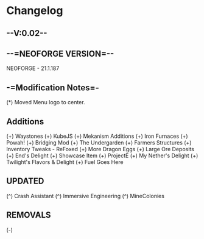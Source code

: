 # Changelog

## **--V:0.02--**

## **--=NEOFORGE VERSION=--**

NEOFORGE - 21.1.187

## **-=Modification Notes=-**

(*) Moved Menu logo to center.

## **Additions**

(+) Waystones
(+) KubeJS
(+) Mekanism Additions
(+) Iron Furnaces
(+) Powah!
(+) Bridging Mod
(+) The Undergarden
(+) Farmers Structures
(+) Inventory Tweaks - ReFoxed
(+) More Dragon Eggs
(+) Large Ore Deposits
(+) End's Delight
(+) Showcase Item
(+) ProjectE
(+) My Nether's Delight
(+) Twilight's Flavors & Delight
(+) Fuel Goes Here

## **UPDATED**

(^) Crash Assistant
(^) Immersive Engineering
(^) MineColonies

## **REMOVALS**

(-) 
